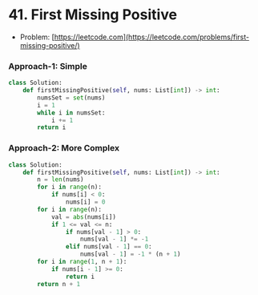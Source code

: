 # 41. First Missing Positive

- Problem: [https://leetcode.com](https://leetcode.com/problems/first-missing-positive/)

### Approach-1: Simple
```python
class Solution:
    def firstMissingPositive(self, nums: List[int]) -> int:
        numsSet = set(nums)
        i = 1
        while i in numsSet:
            i += 1
        return i
```

### Approach-2: More Complex
```python
class Solution:
    def firstMissingPositive(self, nums: List[int]) -> int:
        n = len(nums)
        for i in range(n):
            if nums[i] < 0:
                nums[i] = 0
        for i in range(n):
            val = abs(nums[i])
            if 1 <= val <= n:
                if nums[val - 1] > 0:
                    nums[val - 1] *= -1
                elif nums[val - 1] == 0:
                    nums[val - 1] = -1 * (n + 1)
        for i in range(1, n + 1):
            if nums[i - 1] >= 0:
                return i
        return n + 1
```